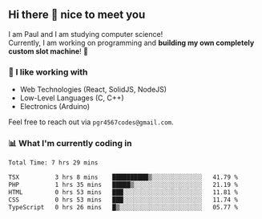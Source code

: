 ## Hi there 👋 nice to meet you

I am Paul and I am studying computer science!  
Currently, I am working on programming and **building my own completely custom slot machine**! 🎰

### 🔭 I like working with
- Web Technologies (React, SolidJS, NodeJS)
- Low-Level Languages (C, C++)
- Electronics (Arduino)

Feel free to reach out via `pgr4567codes@gmail.com`.

### 📊 What I'm currently coding in
<!--START_SECTION:waka-->

```txt
Total Time: 7 hrs 29 mins

TSX          3 hrs 8 mins    ██████████▒░░░░░░░░░░░░░░   41.79 %
PHP          1 hrs 35 mins   █████▒░░░░░░░░░░░░░░░░░░░   21.19 %
HTML         0 hrs 53 mins   ███░░░░░░░░░░░░░░░░░░░░░░   11.81 %
CSS          0 hrs 53 mins   ███░░░░░░░░░░░░░░░░░░░░░░   11.74 %
TypeScript   0 hrs 26 mins   █▒░░░░░░░░░░░░░░░░░░░░░░░   05.77 %
```

<!--END_SECTION:waka-->
